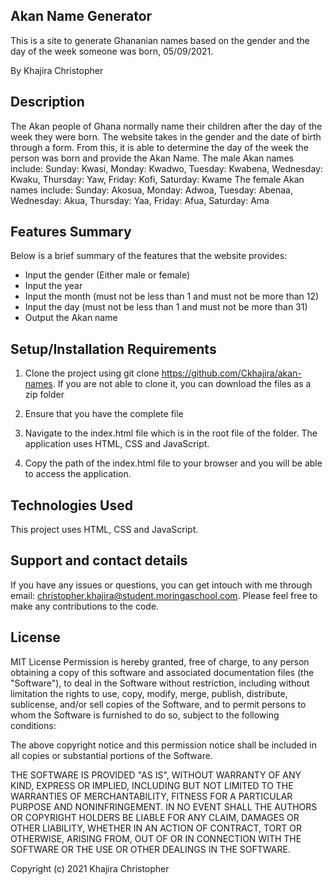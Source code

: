 ## Akan Name Generator

This is a site to generate Ghananian names based on the gender and the day of the week someone was born, 05/09/2021.

By Khajira Christopher

## Description
The Akan people of Ghana normally name their children after the day of the week they were born. The website takes in the gender and the date of birth through a form. From this, it is able to determine the day of the week the person was born and provide the Akan Name. 
The male Akan names include:
Sunday: Kwasi, Monday: Kwadwo, Tuesday: Kwabena, Wednesday: Kwaku, Thursday:  Yaw, Friday: Kofi, Saturday: Kwame
The female Akan names include:
Sunday: Akosua, Monday: Adwoa, Tuesday: Abenaa, Wednesday: Akua, Thursday:  Yaa, Friday: Afua, Saturday: Ama

## Features Summary
Below is a brief summary of the features that the website provides:
- Input the gender (Either male or female)
- Input the year
- Input the month (must not be less than 1 and must not be more than 12)
- Input the day (must not be less than 1 and must not be more than 31)
- Output the Akan name

## Setup/Installation Requirements
1. Clone the project using git clone https://github.com/Ckhajira/akan-names. If you are not able to clone it, you can download the files as a zip folder

2. Ensure that you have the complete file

3. Navigate to the index.html file which is in the root file of the folder. The application uses HTML, CSS and JavaScript.

4. Copy the path of the index.html file to your browser and you will be able to access the application.

## Technologies Used
This project uses HTML, CSS and JavaScript.
## Support and contact details
If you have any issues or questions, you can get intouch with me through email: christopher.khajira@student.moringaschool.com. Please feel free to make any contributions to the code.

## License
MIT License
Permission is hereby granted, free of charge, to any person obtaining a copy of this software and associated documentation files (the "Software"), to deal in the Software without restriction, including without limitation the rights to use, copy, modify, merge, publish, distribute, sublicense, and/or sell copies of the Software, and to permit persons to whom the Software is furnished to do so, subject to the following conditions:

The above copyright notice and this permission notice shall be included in all copies or substantial portions of the Software.

THE SOFTWARE IS PROVIDED "AS IS", WITHOUT WARRANTY OF ANY KIND, EXPRESS OR IMPLIED, INCLUDING BUT NOT LIMITED TO THE WARRANTIES OF MERCHANTABILITY, FITNESS FOR A PARTICULAR PURPOSE AND NONINFRINGEMENT. IN NO EVENT SHALL THE AUTHORS OR COPYRIGHT HOLDERS BE LIABLE FOR ANY CLAIM, DAMAGES OR OTHER LIABILITY, WHETHER IN AN ACTION OF CONTRACT, TORT OR OTHERWISE, ARISING FROM, OUT OF OR IN CONNECTION WITH THE SOFTWARE OR THE USE OR OTHER DEALINGS IN THE SOFTWARE.

Copyright (c) 2021 Khajira Christopher
